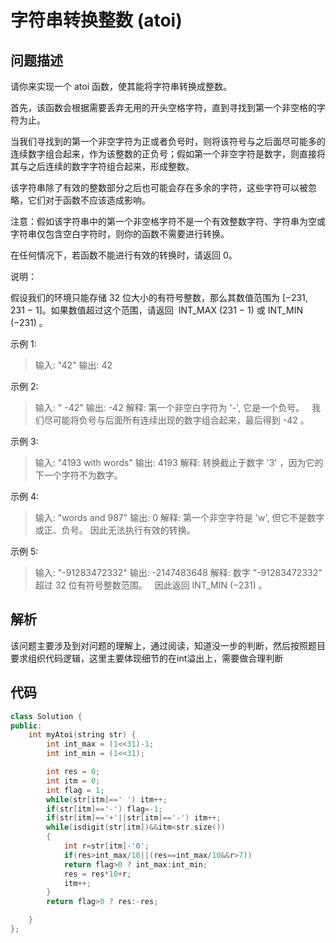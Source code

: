 # 字符串转换整数 (atoi)
## 问题描述
请你来实现一个 atoi 函数，使其能将字符串转换成整数。

首先，该函数会根据需要丢弃无用的开头空格字符，直到寻找到第一个非空格的字符为止。

当我们寻找到的第一个非空字符为正或者负号时，则将该符号与之后面尽可能多的连续数字组合起来，作为该整数的正负号；假如第一个非空字符是数字，则直接将其与之后连续的数字字符组合起来，形成整数。

该字符串除了有效的整数部分之后也可能会存在多余的字符，这些字符可以被忽略，它们对于函数不应该造成影响。

注意：假如该字符串中的第一个非空格字符不是一个有效整数字符、字符串为空或字符串仅包含空白字符时，则你的函数不需要进行转换。

在任何情况下，若函数不能进行有效的转换时，请返回 0。

说明：

假设我们的环境只能存储 32 位大小的有符号整数，那么其数值范围为 [−231,  231 − 1]。如果数值超过这个范围，请返回  INT_MAX (231 − 1) 或 INT_MIN (−231) 。

示例 1:

> 输入: "42"
输出: 42

示例 2:

> 输入: "   -42"
输出: -42
解释: 第一个非空白字符为 '-', 它是一个负号。
     我们尽可能将负号与后面所有连续出现的数字组合起来，最后得到 -42 。

示例 3:

> 输入: "4193 with words"
输出: 4193
解释: 转换截止于数字 '3' ，因为它的下一个字符不为数字。

示例 4:

> 输入: "words and 987"
输出: 0
解释: 第一个非空字符是 'w', 但它不是数字或正、负号。
     因此无法执行有效的转换。

示例 5:

> 输入: "-91283472332"
输出: -2147483648
解释: 数字 "-91283472332" 超过 32 位有符号整数范围。 
     因此返回 INT_MIN (−231) 。

## 解析
该问题主要涉及到对问题的理解上，通过阅读，知道没一步的判断，然后按照题目要求组织代码逻辑，这里主要体现细节的在int溢出上，需要做合理判断
## 代码
```cpp
class Solution {
public:
    int myAtoi(string str) {
        int int_max = (1<<31)-1;
        int int_min = (1<<31);

        int res = 0;
        int itm = 0;
        int flag = 1;
        while(str[itm]==' ') itm++;
        if(str[itm]=='-') flag=-1;
        if(str[itm]=='+'||str[itm]=='-') itm++;
        while(isdigit(str[itm])&&itm<str.size())
        {
            int r=str[itm]-'0';
            if(res>int_max/10||(res==int_max/10&&r>7))
            return flag>0 ? int_max:int_min;
            res = res*10+r;
            itm++;
        }
        return flag>0 ? res:-res;

    }
};
```

